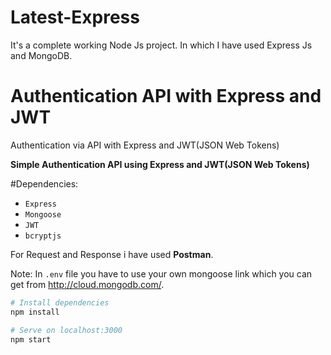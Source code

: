 # Latest-Express
It's a complete working Node Js project. In which I have used Express Js and MongoDB.

# Authentication API with Express and JWT
 Authentication via API with Express and JWT(JSON Web Tokens)

**Simple Authentication API using Express and JWT(JSON Web Tokens)**

#Dependencies:
- `Express`
- `Mongoose`
- `JWT`
- `bcryptjs`

For Request and Response i have used **Postman**.

Note:
In `.env` file you have to use your own mongoose link which you can get from http://cloud.mongodb.com/.

```bash
# Install dependencies
npm install

# Serve on localhost:3000
npm start
```

